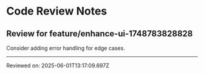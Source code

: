 # Code Review Notes

## Review for feature/enhance-ui-1748783828828

Consider adding error handling for edge cases.

---
Reviewed on: 2025-06-01T13:17:09.697Z